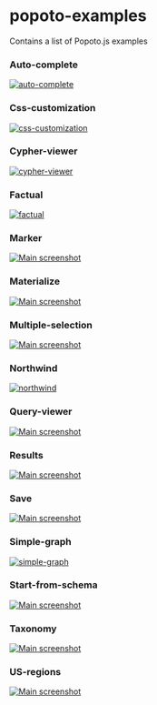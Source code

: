 # popoto-examples
Contains a list of Popoto.js examples

### Auto-complete
[![auto-complete](https://nhogs.github.io/popoto-examples/auto-complete/screen/main.png "Main screenshot")](https://nhogs.github.io/popoto-examples/auto-complete/index.html)

### Css-customization
[![css-customization](https://nhogs.github.io/popoto-examples/css-customization/screen/main.png "Main screenshot")](https://nhogs.github.io/popoto-examples/css-customization/index.html)

### Cypher-viewer
[![cypher-viewer](https://nhogs.github.io/popoto-examples/cypher-viewer/screen/main.png "Main screenshot")](https://nhogs.github.io/popoto-examples/cypher-viewer/index.html)

### Factual
[![factual](https://nhogs.github.io/popoto-examples/factual/screen/main.png "Main screenshot")](https://nhogs.github.io/popoto-examples/factual/index.html)

### Marker
[![Main screenshot](https://nhogs.github.io/popoto-examples/marker/screen/main.png "Main screenshot")](https://nhogs.github.io/popoto-examples/marker/index.html)

### Materialize
[![Main screenshot](https://nhogs.github.io/popoto-examples/materialize/screen/main.png "Main screenshot")](https://nhogs.github.io/popoto-examples/materialize/index.html)

### Multiple-selection
[![Main screenshot](https://nhogs.github.io/popoto-examples/multiple-selection/screen/main.png "Main screenshot")](https://nhogs.github.io/popoto-examples/multiple-selection/index.html)

### Northwind
[![northwind](https://nhogs.github.io/popoto-examples/northwind/screen/main.png "Main screenshot")](https://nhogs.github.io/popoto-examples/northwind/index.html)

### Query-viewer
[![Main screenshot](https://nhogs.github.io/popoto-examples/query-viewer/screen/main.png "Main screenshot")](https://nhogs.github.io/popoto-examples/query-viewer/index.html)

### Results
[![Main screenshot](https://nhogs.github.io/popoto-examples/results/screen/main.png "Main screenshot")](https://nhogs.github.io/popoto-examples/results/index.html)

### Save
[![Main screenshot](https://nhogs.github.io/popoto-examples/save/screen/main.png "Main screenshot")](https://nhogs.github.io/popoto-examples/save/index.html)

### Simple-graph
[![simple-graph](https://nhogs.github.io/popoto-examples/simple-graph/screen/main.png "Main screenshot")](https://nhogs.github.io/popoto-examples/simple-graph/index.html)

### Start-from-schema
[![Main screenshot](https://nhogs.github.io/popoto-examples/start-from-schema/screen/main.png "Main screenshot")](https://nhogs.github.io/popoto-examples/start-from-schema/index.html)

### Taxonomy
[![Main screenshot](https://nhogs.github.io/popoto-examples/taxonomy/screen/main.png "Main screenshot")](https://nhogs.github.io/popoto-examples/taxonomy/index.html)

### US-regions
[![Main screenshot](https://nhogs.github.io/popoto-examples/us-regions/screen/main.png "Main screenshot")](https://nhogs.github.io/popoto-examples/us-regions/index.html)
